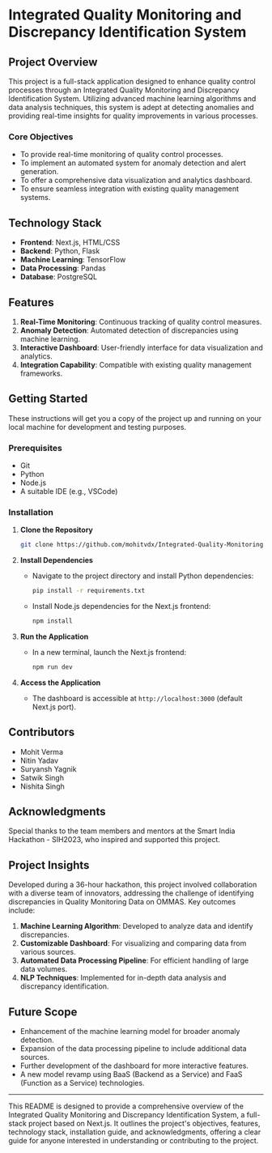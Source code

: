 # Integrated Quality Monitoring and Discrepancy Identification System

## Project Overview
This project is a full-stack application designed to enhance quality control processes through an Integrated Quality Monitoring and Discrepancy Identification System. Utilizing advanced machine learning algorithms and data analysis techniques, this system is adept at detecting anomalies and providing real-time insights for quality improvements in various processes.

### Core Objectives
- To provide real-time monitoring of quality control processes.
- To implement an automated system for anomaly detection and alert generation.
- To offer a comprehensive data visualization and analytics dashboard.
- To ensure seamless integration with existing quality management systems.

## Technology Stack
- **Frontend**: Next.js, HTML/CSS
- **Backend**: Python, Flask
- **Machine Learning**: TensorFlow
- **Data Processing**: Pandas
- **Database**: PostgreSQL

## Features
1. **Real-Time Monitoring**: Continuous tracking of quality control measures.
2. **Anomaly Detection**: Automated detection of discrepancies using machine learning.
3. **Interactive Dashboard**: User-friendly interface for data visualization and analytics.
4. **Integration Capability**: Compatible with existing quality management frameworks.

## Getting Started
These instructions will get you a copy of the project up and running on your local machine for development and testing purposes.

### Prerequisites
- Git
- Python
- Node.js
- A suitable IDE (e.g., VSCode)

### Installation
1. **Clone the Repository**
   ```bash
   git clone https://github.com/mohitvdx/Integrated-Quality-Monitoring-and-Discrepancy-Identification-System/tree/feature
   ```
2. **Install Dependencies**
   - Navigate to the project directory and install Python dependencies:
     ```bash
     pip install -r requirements.txt
     ```
   - Install Node.js dependencies for the Next.js frontend:
     ```bash
     npm install
     ```

3. **Run the Application**
   - In a new terminal, launch the Next.js frontend:
     ```bash
     npm run dev
     ```
4. **Access the Application**
   - The dashboard is accessible at `http://localhost:3000` (default Next.js port).

## Contributors
- Mohit Verma
- Nitin Yadav
- Suryansh Yagnik
- Satwik Singh
- Nishita Singh

## Acknowledgments
Special thanks to the team members and mentors at the Smart India Hackathon - SIH2023, who inspired and supported this project.

## Project Insights
Developed during a 36-hour hackathon, this project involved collaboration with a diverse team of innovators, addressing the challenge of identifying discrepancies in Quality Monitoring Data on OMMAS. Key outcomes include:

1. **Machine Learning Algorithm**: Developed to analyze data and identify discrepancies.
2. **Customizable Dashboard**: For visualizing and comparing data from various sources.
3. **Automated Data Processing Pipeline**: For efficient handling of large data volumes.
4. **NLP Techniques**: Implemented for in-depth data analysis and discrepancy identification.

## Future Scope
- Enhancement of the machine learning model for broader anomaly detection.
- Expansion of the data processing pipeline to include additional data sources.
- Further development of the dashboard for more interactive features.
- A new model revamp using BaaS (Backend as a Service) and FaaS (Function as a Service) technologies.

---

This README is designed to provide a comprehensive overview of the Integrated Quality Monitoring and Discrepancy Identification System, a full-stack project based on Next.js. It outlines the project's objectives, features, technology stack, installation guide, and acknowledgments, offering a clear guide for anyone interested in understanding or contributing to the project.